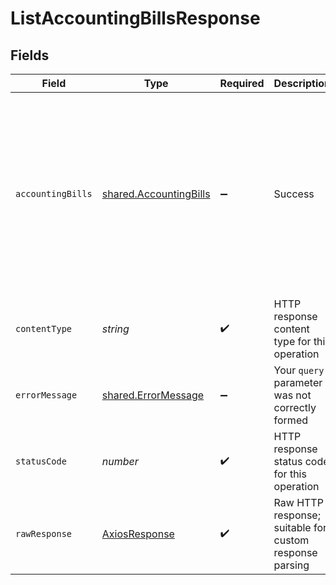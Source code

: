 # ListAccountingBillsResponse


## Fields

| Field                                                                                                                                                                                                         | Type                                                                                                                                                                                                          | Required                                                                                                                                                                                                      | Description                                                                                                                                                                                                   | Example                                                                                                                                                                                                       |
| ------------------------------------------------------------------------------------------------------------------------------------------------------------------------------------------------------------- | ------------------------------------------------------------------------------------------------------------------------------------------------------------------------------------------------------------- | ------------------------------------------------------------------------------------------------------------------------------------------------------------------------------------------------------------- | ------------------------------------------------------------------------------------------------------------------------------------------------------------------------------------------------------------- | ------------------------------------------------------------------------------------------------------------------------------------------------------------------------------------------------------------- |
| `accountingBills`                                                                                                                                                                                             | [shared.AccountingBills](../../../sdk/models/shared/accountingbills.md)                                                                                                                                       | :heavy_minus_sign:                                                                                                                                                                                            | Success                                                                                                                                                                                                       | {<br/>"pageNumber": 1,<br/>"pageSize": 10,<br/>"totalResults": 1,<br/>"_links": {<br/>"self": {<br/>"href": "/companies/{id}/data/{dataType}"<br/>},<br/>"current": {<br/>"href": "/companies/{id}/data/{dataType}?page=1\u0026pageSize=10"<br/>}<br/>}<br/>} |
| `contentType`                                                                                                                                                                                                 | *string*                                                                                                                                                                                                      | :heavy_check_mark:                                                                                                                                                                                            | HTTP response content type for this operation                                                                                                                                                                 |                                                                                                                                                                                                               |
| `errorMessage`                                                                                                                                                                                                | [shared.ErrorMessage](../../../sdk/models/shared/errormessage.md)                                                                                                                                             | :heavy_minus_sign:                                                                                                                                                                                            | Your `query` parameter was not correctly formed                                                                                                                                                               |                                                                                                                                                                                                               |
| `statusCode`                                                                                                                                                                                                  | *number*                                                                                                                                                                                                      | :heavy_check_mark:                                                                                                                                                                                            | HTTP response status code for this operation                                                                                                                                                                  |                                                                                                                                                                                                               |
| `rawResponse`                                                                                                                                                                                                 | [AxiosResponse](https://axios-http.com/docs/res_schema)                                                                                                                                                       | :heavy_check_mark:                                                                                                                                                                                            | Raw HTTP response; suitable for custom response parsing                                                                                                                                                       |                                                                                                                                                                                                               |